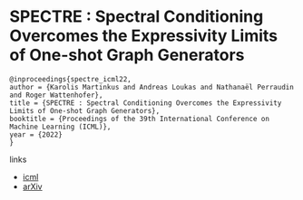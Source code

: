 # SPECTRE : Spectral Conditioning Overcomes the Expressivity Limits of One-shot Graph Generators

```
@inproceedings{spectre_icml22,
author = {Karolis Martinkus and Andreas Loukas and Nathanaël Perraudin and Roger Wattenhofer},
title = {SPECTRE : Spectral Conditioning Overcomes the Expressivity Limits of One-shot Graph Generators},
booktitle = {Proceedings of the 39th International Conference on Machine Learning (ICML)},
year = {2022}
}
```

links
- [icml](https://icml.cc/Conferences/2022/Schedule?showEvent=18394)
- [arXiv](https://arxiv.org/abs/2204.01613)
